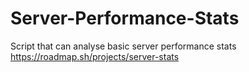 # Server-Performance-Stats
Script that can analyse basic server performance stats
https://roadmap.sh/projects/server-stats
